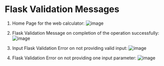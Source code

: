 # Flask Validation Messages

1) Home Page for the web calculator:
![image](https://user-images.githubusercontent.com/90420151/145934972-9d3853e6-16a8-4223-b936-7419e44991b9.png)

2) Flask Validation Message on completion of the operation successfully:
![image](https://user-images.githubusercontent.com/90420151/145935108-ae7e1c80-4283-456a-9650-9d8dd3441dbd.png)

3) Input Flask Validation Error on not providing valid input:
![image](https://user-images.githubusercontent.com/90420151/145935535-b702c543-46af-4428-8f2f-9ee01a834666.png)

4) Flask Validation Error on not providing one input parameter:
![image](https://user-images.githubusercontent.com/90420151/145935662-213455e1-26d3-4490-b570-4003591304c3.png)



